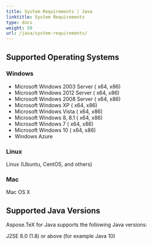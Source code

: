 ```yaml
---
title: System Requirements | Java
linktitle: System Requirements
type: docs
weight: 50
url: /java/system-requirements/
---
```


## **Supported Operating Systems**
### **Windows**
 * Microsoft Windows 2003 Server ( x64, x86)
 * Microsoft Windows 2012 Server ( x64, x86)
 * Microsoft Windows 2008 Server ( x64, x86)
 * Microsoft Windows XP ( x64, x86)
 * Microsoft Windows Vista ( x64, x86)
 * Microsoft Windows 8, 8.1 ( x64, x86)
 * Microsoft Windows 7 ( x64, x86)
 * Microsoft Windows 10 ( x64, x86)
 * Windows Azure

### **Linux**
 Linux (Ubuntu, CentOS, and others)

### **Mac**
 Mac OS X

## **Supported Java Versions**
 Aspose.TeX for Java supports the following Java versions:

 J2SE 8.0 (1.8) or above (for example Java 10)